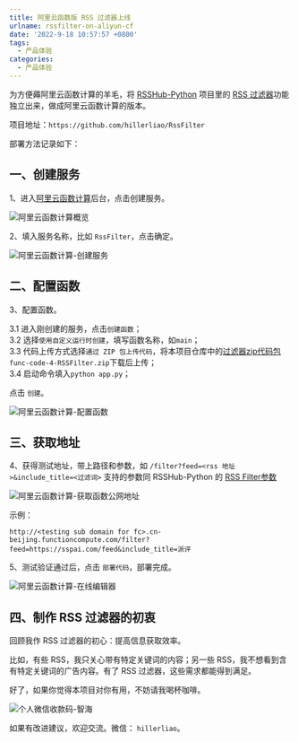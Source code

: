 ```yaml
---
title: 阿里云函数版 RSS 过滤器上线
urlname: rssfilter-on-aliyun-cf
date: '2022-9-18 10:57:57 +0800'
tags:
  - 产品体验
categories:
  - 产品体验
---
```


为方便薅阿里云函数计算的羊毛，将 [RSSHub-Python](https://github.com/hillerliao/RSSHub-python) 项目里的 [RSS 过滤器](https://pyrsshub.vercel.app/feeds)功能独立出来，做成阿里云函数计算的版本。

项目地址：`https://github.com/hillerliao/RssFilter`

部署方法记录如下：

## 一、创建服务

1、进入[阿里云函数计算](https://fcnext.console.aliyun.com/overview)后台，点击创建服务。

![阿里云函数计算概览](https://github.com/easychen/wecomchan/raw/main/python-aliyunfc/pic/image-20220205142747826.png)

2、填入服务名称，比如 `RssFilter`，点击确定。

![阿里云函数计算-创建服务](https://raw.githubusercontent.com/hillerliao/img/main/20220918133712.png)

## 二、配置函数

3、配置函数。

3.1 进入刚创建的服务，点击`创建函数`；  
3.2 选择`使用自定义运行时创建`，填写函数名称，如`main`；  
3.3 代码上传方式选择`通过 ZIP 包上传代码`，将本项目仓库中的[过滤器zip代码包](https://github.com/hillerliao/RssFilter/blob/main/func-code-4-RSSFilter.zip)`func-code-4-RSSFilter.zip`下载后上传；  
3.4 启动命令填入`python app.py`；  

点击 `创建`。

![阿里云函数计算-配置函数](https://raw.githubusercontent.com/hillerliao/img/main/20220918134114.png)

## 三、获取地址

4、获得测试地址，带上路径和参数，如 `/filter?feed=<rss 地址>&include_title=<过滤词>` 支持的参数同 RSSHub-Python 的 [RSS Filter参数](https://pyrsshub.vercel.app/feeds)

![阿里云函数计算-获取函数公网地址](https://raw.githubusercontent.com/hillerliao/img/main/20220918134337.png)

示例：

`http://<testing sub domain for fc>.cn-beijing.functioncompute.com/filter?feed=https://sspai.com/feed&include_title=派评`

5、测试验证通过后，点击 `部署代码`，部署完成。

![阿里云函数计算-在线编辑器](https://raw.githubusercontent.com/hillerliao/img/main/20220918134819.png)

## 四、制作 RSS 过滤器的初衷

回顾我作 RSS 过滤器的初心：提高信息获取效率。

比如，有些 RSS，我只关心带有特定关键词的内容；另一些 RSS，我不想看到含有特定关键词的广告内容。有了 RSS 过滤器，这些需求都能得到满足。

好了，如果你觉得本项目对你有用，不妨请我喝杯咖啡。

![个人微信收款码-智海](https://raw.githubusercontent.com/hillerliao/img/main/IMG_0096%20copy.jpg)

如果有改进建议，欢迎交流。微信： `hillerliao`。
